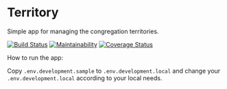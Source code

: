 # Territory

Simple app for managing the congregation territories.

[![Build Status](https://travis-ci.org/mjacobus/territory.svg?branch=master)](https://travis-ci.org/mjacobus/territory)
[![Maintainability](https://api.codeclimate.com/v1/badges/17449aaca20504da468f/maintainability)](https://codeclimate.com/github/mjacobus/territory/maintainability)
[![Coverage Status](https://coveralls.io/repos/github/mjacobus/territory/badge.svg?branch=integrate-coveralls)](https://coveralls.io/github/mjacobus/territory?branch=integrate-coveralls)

How to run the app:

Copy `.env.development.sample` to `.env.development.local` and change your `.env.development.local` according to your local needs.


